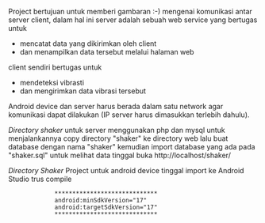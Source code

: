 Project bertujuan untuk memberi gambaran :-) 
mengenai komunikasi antar server client, 
dalam hal ini server adalah sebuah web service 
yang bertugas untuk
 - mencatat data yang dikirimkan oleh client 
 - dan menampilkan data tersebut melalui halaman web

client sendiri bertugas untuk
 - mendeteksi vibrasti 
 - dan mengirimkan data vibrasi tersebut

Android device dan server harus berada dalam satu network agar komunikasi dapat dilakukan (IP server harus dimasukkan terlebih dahulu).

*Directory shaker* 
untuk server menggunakan php dan mysql
untuk menjalankannya copy directory "shaker" ke directory web
lalu buat database dengan nama "shaker" kemudian import database yang ada pada "shaker.sql"
untuk melihat data tinggal buka http://localhost/shaker/

*Directory Shaker*
Project untuk android device tinggal import ke Android Studio trus compile 
                 
                 
                 *****************************
                 android:minSdkVersion="17"
                 android:targetSdkVersion="17"  
                 *****************************
